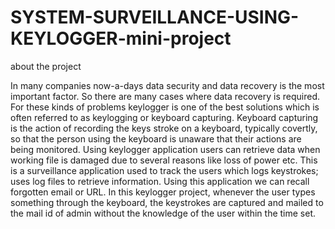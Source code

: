 # SYSTEM-SURVEILLANCE-USING-KEYLOGGER-mini-project

about the project

In many companies now-a-days data security and data recovery is the
most important factor. So there are many cases where data recovery is required.
For these kinds of problems keylogger is one of the best solutions which is
often referred to as keylogging or keyboard capturing.
Keyboard capturing is the action of recording the keys stroke on a keyboard,
typically covertly, so that the person using the keyboard is unaware that their
actions are being monitored. Using keylogger application users can retrieve
data when working file is damaged due to several reasons like loss of power
etc.
This is a surveillance application used to track the users which logs
keystrokes; uses log files to retrieve information. Using this application we can
recall forgotten email or URL. In this keylogger project, whenever the user
types something through the keyboard, the keystrokes are captured and mailed
to the mail id of admin without the knowledge of the user within the time set.
